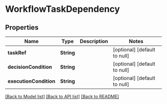 # WorkflowTaskDependency
## Properties

| Name | Type | Description | Notes |
|------------ | ------------- | ------------- | -------------|
| **taskRef** | **String** |  | [optional] [default to null] |
| **decisionCondition** | **String** |  | [optional] [default to null] |
| **executionCondition** | **String** |  | [optional] [default to null] |

[[Back to Model list]](../README.md#documentation-for-models) [[Back to API list]](../README.md#documentation-for-api-endpoints) [[Back to README]](../README.md)

